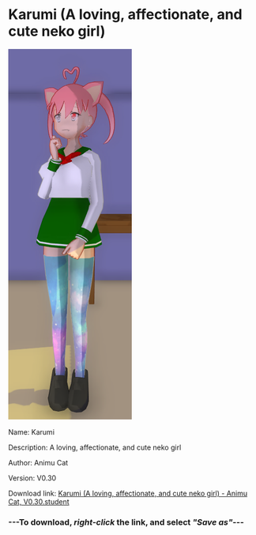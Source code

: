 # Karumi (A loving, affectionate, and cute neko girl)

<img src = "https://raw.githubusercontent.com/Arbiter1223/Daigaku-Gurashi-Custom-Students/master/Students/Files/Karumi%20(A%20loving%2C%20affectionate%2C%20and%20cute%20neko%20girl).png">

Name: Karumi

Description: A loving, affectionate, and cute neko girl

Author: Animu Cat

Version: V0.30

Download link: <a href="https://raw.githubusercontent.com/Arbiter1223/Daigaku-Gurashi-Custom-Students/master/Students/Files/Karumi%20(A%20loving%2C%20affectionate%2C%20and%20cute%20neko%20girl)%20-%20Animu%20Cat%2C%20V0.30.student">Karumi (A loving, affectionate, and cute neko girl) - Animu Cat, V0.30.student</a>

### ---**To download, _right-click_ the link, and select _"Save as"_**---
